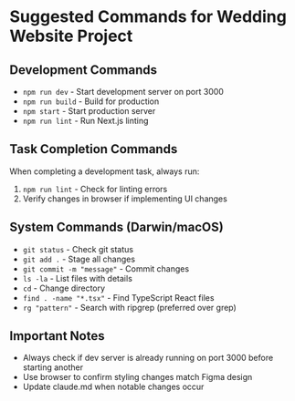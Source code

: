 # Suggested Commands for Wedding Website Project

## Development Commands
- `npm run dev` - Start development server on port 3000
- `npm run build` - Build for production
- `npm start` - Start production server
- `npm run lint` - Run Next.js linting

## Task Completion Commands
When completing a development task, always run:
1. `npm run lint` - Check for linting errors
2. Verify changes in browser if implementing UI changes

## System Commands (Darwin/macOS)
- `git status` - Check git status
- `git add .` - Stage all changes
- `git commit -m "message"` - Commit changes
- `ls -la` - List files with details
- `cd` - Change directory
- `find . -name "*.tsx"` - Find TypeScript React files
- `rg "pattern"` - Search with ripgrep (preferred over grep)

## Important Notes
- Always check if dev server is already running on port 3000 before starting another
- Use browser to confirm styling changes match Figma design
- Update claude.md when notable changes occur